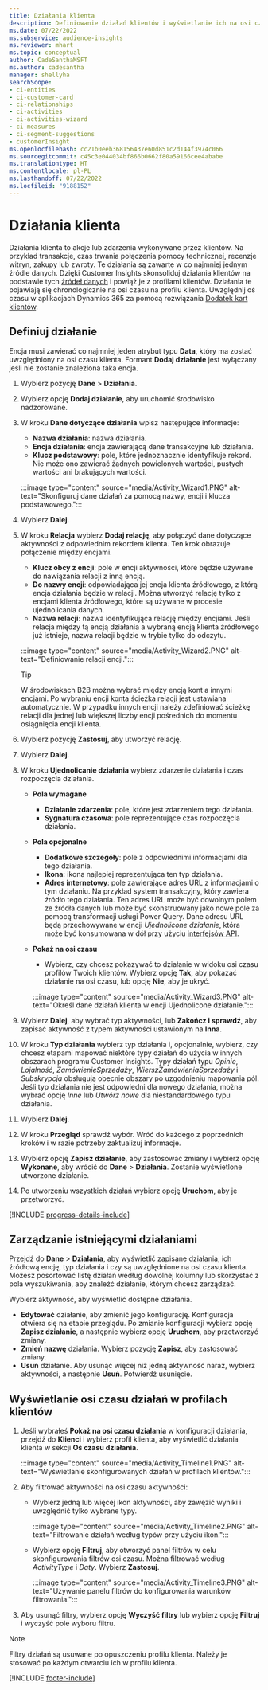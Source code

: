 ```yaml
---
title: Działania klienta
description: Definiowanie działań klientów i wyświetlanie ich na osi czasu w profilach klientów.
ms.date: 07/22/2022
ms.subservice: audience-insights
ms.reviewer: mhart
ms.topic: conceptual
author: CadeSanthaMSFT
ms.author: cadesantha
manager: shellyha
searchScope:
- ci-entities
- ci-customer-card
- ci-relationships
- ci-activities
- ci-activities-wizard
- ci-measures
- ci-segment-suggestions
- customerInsight
ms.openlocfilehash: cc21b0eeb368156437e60d851c2d144f3974c066
ms.sourcegitcommit: c45c3e044034bf866b0662f80a59166cee4ababe
ms.translationtype: HT
ms.contentlocale: pl-PL
ms.lasthandoff: 07/22/2022
ms.locfileid: "9188152"
---
```

# <a name="customer-activities"></a>Działania klienta

Działania klienta to akcje lub zdarzenia wykonywane przez klientów. Na przykład transakcje, czas trwania połączenia pomocy technicznej, recenzje witryn, zakupy lub zwroty. Te działania są zawarte w co najmniej jednym źródle danych. Dzięki Customer Insights skonsoliduj działania klientów na podstawie tych [źródeł danych](data-sources.md) i powiąż je z profilami klientów. Działania te pojawiają się chronologicznie na osi czasu na profilu klienta. Uwzględnij oś czasu w aplikacjach Dynamics 365 za pomocą rozwiązania [Dodatek kart klientów](customer-card-add-in.md).

## <a name="define-an-activity"></a>Definiuj działanie

Encja musi zawierać co najmniej jeden atrybut typu **Data**, który ma zostać uwzględniony na osi czasu klienta. Formant **Dodaj działanie** jest wyłączany jeśli nie zostanie znaleziona taka encja.

1. Wybierz pozycję **Dane** > **Działania**.

1. Wybierz opcję **Dodaj działanie**, aby uruchomić środowisko nadzorowane.

1. W kroku **Dane dotyczące działania** wpisz następujące informacje:

   - **Nazwa działania**: nazwa działania.
   - **Encja działania**: encja zawierającą dane transakcyjne lub działania.
   - **Klucz podstawowy**: pole, które jednoznacznie identyfikuje rekord. Nie może ono zawierać żadnych powielonych wartości, pustych wartości ani brakujących wartości.

   :::image type="content" source="media/Activity_Wizard1.PNG" alt-text="Skonfiguruj dane działań za pomocą nazwy, encji i klucza podstawowego.":::

1. Wybierz **Dalej**.

1. W kroku **Relacja** wybierz **Dodaj relację**, aby połączyć dane dotyczące aktywności z odpowiednim rekordem klienta. Ten krok obrazuje połączenie między encjami.  

   - **Klucz obcy z encji**: pole w encji aktywności, które będzie używane do nawiązania relacji z inną encją.
   - **Do nazwy encji**: odpowiadająca jej encja klienta źródłowego, z którą encja działania będzie w relacji. Można utworzyć relację tylko z encjami klienta źródłowego, które są używane w procesie ujednolicania danych.
   - **Nazwa relacji**: nazwa identyfikująca relację między encjiami. Jeśli relacja między tą encją działania a wybraną encją klienta źródłowego już istnieje, nazwa relacji będzie w trybie tylko do odczytu.

   :::image type="content" source="media/Activity_Wizard2.PNG" alt-text="Definiowanie relacji encji.":::

   > [!TIP]
   > W środowiskach B2B można wybrać między encją kont a innymi encjami. Po wybraniu encji konta ścieżka relacji jest ustawiana automatycznie. W przypadku innych encji należy zdefiniować ścieżkę relacji dla jednej lub większej liczby encji pośrednich do momentu osiągnięcia encji klienta.

1. Wybierz pozycję **Zastosuj**, aby utworzyć relację.

1. Wybierz **Dalej**.

1. W kroku **Ujednolicanie działania** wybierz zdarzenie działania i czas rozpoczęcia działania.
   - **Pola wymagane**
      - **Działanie zdarzenia**: pole, które jest zdarzeniem tego działania.
      - **Sygnatura czasowa**: pole reprezentujące czas rozpoczęcia działania.

   - **Pola opcjonalne**
      - **Dodatkowe szczegóły**: pole z odpowiednimi informacjami dla tego działania.
      - **Ikona**: ikona najlepiej reprezentująca ten typ działania.
      - **Adres internetowy**: pole zawierające adres URL z informacjami o tym działaniu. Na przykład system transakcyjny, który zawiera źródło tego działania. Ten adres URL może być dowolnym polem ze źródła danych lub może być skonstruowany jako nowe pole za pomocą transformacji usługi Power Query. Dane adresu URL będą przechowywane w encji *Ujednolicone działanie*, która może być konsumowana w dół przy użyciu [interfejsów API](apis.md).

   - **Pokaż na osi czasu**
      - Wybierz, czy chcesz pokazywać to działanie w widoku osi czasu profilów Twoich klientów. Wybierz opcję **Tak**, aby pokazać działanie na osi czasu, lub opcję **Nie**, aby je ukryć.

      :::image type="content" source="media/Activity_Wizard3.PNG" alt-text="Określ dane działań klienta w encji Ujednolicone działanie.":::

1. Wybierz **Dalej**, aby wybrać typ aktywności, lub **Zakończ i sprawdź**, aby zapisać aktywność z typem aktywności ustawionym na **Inna**.

1. W kroku **Typ działania** wybierz typ działania i, opcjonalnie, wybierz, czy chcesz etapami mapować niektóre typy działań do użycia w innych obszarach programu Customer Insights. Typy działań typu *Opinie*, *Lojalność*, *ZamówienieSprzedaży*, *WierszZamówieniaSprzedaży* i *Subskrypcja* obsługują obecnie obszary po uzgodnieniu mapowania pól. Jeśli typ działania nie jest odpowiedni dla nowego działania, można wybrać opcję *Inne* lub *Utwórz nowe* dla niestandardowego typu działania.

1. Wybierz **Dalej**.

1. W kroku **Przegląd** sprawdź wybór. Wróć do każdego z poprzednich kroków i w razie potrzeby zaktualizuj informacje.

1. Wybierz opcję **Zapisz działanie**, aby zastosować zmiany i wybierz opcję **Wykonane**, aby wrócić do **Dane** > **Działania**. Zostanie wyświetlone utworzone działanie.

1. Po utworzeniu wszystkich działań wybierz opcję **Uruchom**, aby je przetworzyć.

[!INCLUDE [progress-details-include](includes/progress-details-pane.md)]

## <a name="manage-existing-activities"></a>Zarządzanie istniejącymi działaniami

Przejdź do **Dane** > **Działania**, aby wyświetlić zapisane działania, ich źródłową encję, typ działania i czy są uwzględnione na osi czasu klienta. Możesz posortować listę działań według dowolnej kolumny lub skorzystać z pola wyszukiwania, aby znaleźć działanie, którym chcesz zarządzać.

Wybierz aktywność, aby wyświetlić dostępne działania.

- **Edytować** działanie, aby zmienić jego konfigurację. Konfiguracja otwiera się na etapie przeglądu. Po zmianie konfiguracji wybierz opcję **Zapisz działanie**, a następnie wybierz opcję **Uruchom**, aby przetworzyć zmiany.
- **Zmień nazwę** działania. Wybierz pozycję **Zapisz**, aby zastosować zmiany.
- **Usuń** działanie. Aby usunąć więcej niż jedną aktywność naraz, wybierz aktywności, a następnie **Usuń**. Potwierdź usunięcie.

## <a name="view-activity-timelines-on-customer-profiles"></a>Wyświetlanie osi czasu działań w profilach klientów

1. Jeśli wybrałeś **Pokaż na osi czasu działania** w konfiguracji działania, przejdź do **Klienci** i wybierz profil klienta, aby wyświetlić działania klienta w sekcji **Oś czasu działania**.

   :::image type="content" source="media/Activity_Timeline1.PNG" alt-text="Wyświetlanie skonfigurowanych działań w profilach klientów.":::

1. Aby filtrować aktywności na osi czasu aktywności:

   - Wybierz jedną lub więcej ikon aktywności, aby zawęzić wyniki i uwzględnić tylko wybrane typy.

     :::image type="content" source="media/Activity_Timeline2.PNG" alt-text="Filtrowanie działań według typów przy użyciu ikon.":::

   - Wybierz opcję **Filtruj**, aby otworzyć panel filtrów w celu skonfigurowania filtrów osi czasu. Można filtrować według *ActivityType* i *Daty*. Wybierz **Zastosuj**.

     :::image type="content" source="media/Activity_Timeline3.PNG" alt-text="Używanie panelu filtrów do konfigurowania warunków filtrowania.":::

1. Aby usunąć filtry, wybierz opcję **Wyczyść filtry** lub wybierz opcję **Filtruj** i wyczyść pole wyboru filtru.

> [!NOTE]
> Filtry działań są usuwane po opuszczeniu profilu klienta. Należy je stosować po każdym otwarciu ich w profilu klienta.

[!INCLUDE [footer-include](includes/footer-banner.md)]
